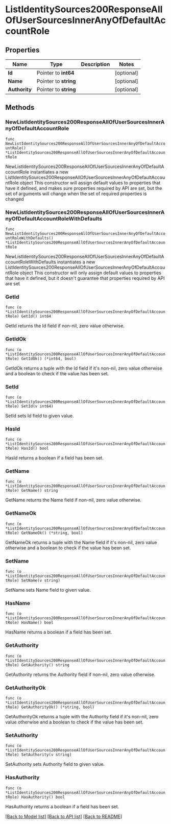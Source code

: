 # ListIdentitySources200ResponseAllOfUserSourcesInnerAnyOfDefaultAccountRole

## Properties

Name | Type | Description | Notes
------------ | ------------- | ------------- | -------------
**Id** | Pointer to **int64** |  | [optional] 
**Name** | Pointer to **string** |  | [optional] 
**Authority** | Pointer to **string** |  | [optional] 

## Methods

### NewListIdentitySources200ResponseAllOfUserSourcesInnerAnyOfDefaultAccountRole

`func NewListIdentitySources200ResponseAllOfUserSourcesInnerAnyOfDefaultAccountRole() *ListIdentitySources200ResponseAllOfUserSourcesInnerAnyOfDefaultAccountRole`

NewListIdentitySources200ResponseAllOfUserSourcesInnerAnyOfDefaultAccountRole instantiates a new ListIdentitySources200ResponseAllOfUserSourcesInnerAnyOfDefaultAccountRole object
This constructor will assign default values to properties that have it defined,
and makes sure properties required by API are set, but the set of arguments
will change when the set of required properties is changed

### NewListIdentitySources200ResponseAllOfUserSourcesInnerAnyOfDefaultAccountRoleWithDefaults

`func NewListIdentitySources200ResponseAllOfUserSourcesInnerAnyOfDefaultAccountRoleWithDefaults() *ListIdentitySources200ResponseAllOfUserSourcesInnerAnyOfDefaultAccountRole`

NewListIdentitySources200ResponseAllOfUserSourcesInnerAnyOfDefaultAccountRoleWithDefaults instantiates a new ListIdentitySources200ResponseAllOfUserSourcesInnerAnyOfDefaultAccountRole object
This constructor will only assign default values to properties that have it defined,
but it doesn't guarantee that properties required by API are set

### GetId

`func (o *ListIdentitySources200ResponseAllOfUserSourcesInnerAnyOfDefaultAccountRole) GetId() int64`

GetId returns the Id field if non-nil, zero value otherwise.

### GetIdOk

`func (o *ListIdentitySources200ResponseAllOfUserSourcesInnerAnyOfDefaultAccountRole) GetIdOk() (*int64, bool)`

GetIdOk returns a tuple with the Id field if it's non-nil, zero value otherwise
and a boolean to check if the value has been set.

### SetId

`func (o *ListIdentitySources200ResponseAllOfUserSourcesInnerAnyOfDefaultAccountRole) SetId(v int64)`

SetId sets Id field to given value.

### HasId

`func (o *ListIdentitySources200ResponseAllOfUserSourcesInnerAnyOfDefaultAccountRole) HasId() bool`

HasId returns a boolean if a field has been set.

### GetName

`func (o *ListIdentitySources200ResponseAllOfUserSourcesInnerAnyOfDefaultAccountRole) GetName() string`

GetName returns the Name field if non-nil, zero value otherwise.

### GetNameOk

`func (o *ListIdentitySources200ResponseAllOfUserSourcesInnerAnyOfDefaultAccountRole) GetNameOk() (*string, bool)`

GetNameOk returns a tuple with the Name field if it's non-nil, zero value otherwise
and a boolean to check if the value has been set.

### SetName

`func (o *ListIdentitySources200ResponseAllOfUserSourcesInnerAnyOfDefaultAccountRole) SetName(v string)`

SetName sets Name field to given value.

### HasName

`func (o *ListIdentitySources200ResponseAllOfUserSourcesInnerAnyOfDefaultAccountRole) HasName() bool`

HasName returns a boolean if a field has been set.

### GetAuthority

`func (o *ListIdentitySources200ResponseAllOfUserSourcesInnerAnyOfDefaultAccountRole) GetAuthority() string`

GetAuthority returns the Authority field if non-nil, zero value otherwise.

### GetAuthorityOk

`func (o *ListIdentitySources200ResponseAllOfUserSourcesInnerAnyOfDefaultAccountRole) GetAuthorityOk() (*string, bool)`

GetAuthorityOk returns a tuple with the Authority field if it's non-nil, zero value otherwise
and a boolean to check if the value has been set.

### SetAuthority

`func (o *ListIdentitySources200ResponseAllOfUserSourcesInnerAnyOfDefaultAccountRole) SetAuthority(v string)`

SetAuthority sets Authority field to given value.

### HasAuthority

`func (o *ListIdentitySources200ResponseAllOfUserSourcesInnerAnyOfDefaultAccountRole) HasAuthority() bool`

HasAuthority returns a boolean if a field has been set.


[[Back to Model list]](../README.md#documentation-for-models) [[Back to API list]](../README.md#documentation-for-api-endpoints) [[Back to README]](../README.md)


